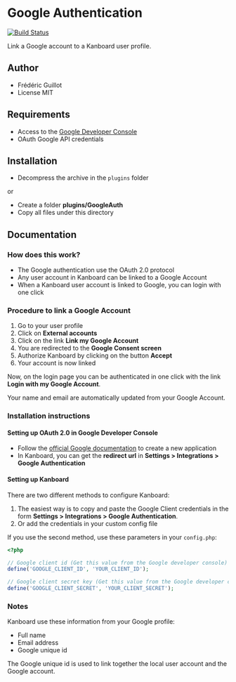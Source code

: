 Google Authentication
=====================

[![Build Status](https://travis-ci.org/kanboard/plugin-google-auth.svg?branch=master)](https://travis-ci.org/kanboard/plugin-google-auth)

Link a Google account to a Kanboard user profile.

Author
------

- Frédéric Guillot
- License MIT

Requirements
------------

- Access to the [Google Developer Console](https://console.developers.google.com)
- OAuth Google API credentials

Installation
------------

- Decompress the archive in the `plugins` folder

or

- Create a folder **plugins/GoogleAuth**
- Copy all files under this directory

Documentation
-------------

### How does this work?

- The Google authentication use the OAuth 2.0 protocol
- Any user account in Kanboard can be linked to a Google Account
- When a Kanboard user account is linked to Google, you can login with one click

### Procedure to link a Google Account

1. Go to your user profile
2. Click on **External accounts**
3. Click on the link **Link my Google Account**
4. You are redirected to the **Google Consent screen**
5. Authorize Kanboard by clicking on the button **Accept**
6. Your account is now linked

Now, on the login page you can be authenticated in one click with the link **Login with my Google Account**.

Your name and email are automatically updated from your Google Account.

### Installation instructions

#### Setting up OAuth 2.0 in Google Developer Console

- Follow the [official Google documentation](https://developers.google.com/accounts/docs/OAuth2Login#appsetup) to create a new application
- In Kanboard, you can get the **redirect url** in **Settings > Integrations > Google Authentication**

#### Setting up Kanboard

There are two different methods to configure Kanboard:

1. The easiest way is to copy and paste the Google Client credentials in the form **Settings > Integrations > Google Authentication**.
2. Or add the credentials in your custom config file

If you use the second method, use these parameters in your `config.php`:

```php
<?php

// Google client id (Get this value from the Google developer console)
define('GOOGLE_CLIENT_ID', 'YOUR_CLIENT_ID');

// Google client secret key (Get this value from the Google developer console)
define('GOOGLE_CLIENT_SECRET', 'YOUR_CLIENT_SECRET');
```

### Notes

Kanboard use these information from your Google profile:

- Full name
- Email address
- Google unique id

The Google unique id is used to link together the local user account and the Google account.
